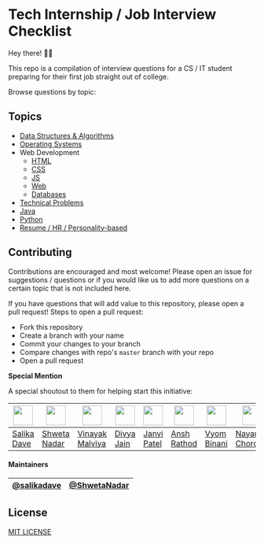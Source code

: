 # Tech Internship / Job Interview Checklist

Hey there! 👋🏻 

This repo is a compilation of interview questions for a CS / IT student preparing for their first job straight out of college. 

Browse questions by topic: 

## Topics

- [Data Structures & Algorithms](ds_algo/ds_algo.md)
- [Operating Systems](operating_systems/os.md)
- Web Development
  - [HTML](web_development/html.md)
  - [CSS](web_development/css.md)
  - [JS](web_development/javascript.md)
  - [Web](web_development/web_network.md)
  - [Databases](web_development/databases.md)
- [Technical Problems](technical_problems/tech_sums.md)
- [Java](java/java.md)
- [Python](python/python.md)
- [Resume / HR / Personality-based](resume_hr/resume_cv_hr.md)

## Contributing

Contributions are encouraged and most welcome! Please open an issue for suggestions / questions or if you would like us to add more questions on a certain topic that is not included here.

If you have questions that will add value to this repository, please open a pull request! Steps to open a pull request:

* Fork this repository
* Create a branch with your name
* Commit your changes to your branch
* Compare changes with repo's `master` branch with your repo
* Open a pull request

**Special Mention**

A special shoutout to them for helping start this initiative:

  <img src="https://avatars.githubusercontent.com/u/35625827?v=4" width="40">|  <img src="" width="40"> |  <img src="https://avatars.githubusercontent.com/u/42168249?v=4" width="40">   | <img src="https://avatars.githubusercontent.com/u/62170586?v=4" width="40"> | <img src="https://media-exp1.licdn.com/dms/image/C5103AQHn8Fd3MzSwKg/profile-displayphoto-shrink_400_400/0/1562088005247?e=1624492800&v=beta&t=UWzYrn3wpNkZjG4N7l9nT8KEePXkUt7ikbTJaP-iGhg" width="40"> | <img src="https://avatars.githubusercontent.com/u/32770069?v=4" width="40"> | <img src="https://media-exp1.licdn.com/dms/image/C5103AQF7rHcS53A2Tw/profile-displayphoto-shrink_400_400/0/1577776009551?e=1624492800&v=beta&t=x0WVL-FyIhBWfb0zFnB83tNHgOY74US8dFf91mtaCic" width="40"> | <img src="https://media-exp1.licdn.com/dms/image/C5103AQE_9zUtGHAXSA/profile-displayphoto-shrink_400_400/0/1561111821220?e=1624492800&v=beta&t=zh90CVfZXqtCyifjKUQwwOi9RWmTO75TPV79uaSfu9g" width="40">  
---|----|------|-------------|--------|----------|-----------|---
[Salika Dave](https://github.com/salikadave) | [Shweta Nadar](https://github.com/ShwetaNadar) | [Vinayak Malviya](https://github.com/vinayakm4261) | [Divya Jain](https://github.com/divykj) | [Janvi Patel](https://www.linkedin.com/in/janvi-patel-49a81818a/) | [Ansh Rathod](http://www.unshh.me/) | [Vyom Binani](https://www.linkedin.com/in/vyom-binani-1a0819152/) | [Nayan Chordiya](https://www.linkedin.com/in/nayan-chordiya/)

#### Maintainers

| [@salikadave](https://github.com/salikadave) | [@ShwetaNadar](https://github.com/ShwetaNadar) |
|---|---|

## License

[MIT LICENSE](LICENSE)
